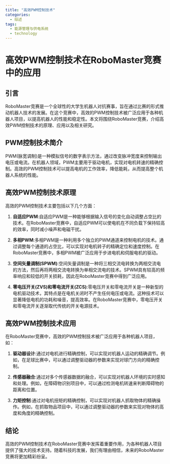 ```yaml
---  
title: "高效PWM控制技术"  
categories:  
  - 综述  
tags: 
  - 能源管理与供电系统 
  - technology  
---  
```


# 高效PWM控制技术在RoboMaster竞赛中的应用

## 引言

RoboMaster竞赛是一个全球性的大学生机器人对抗赛事，旨在通过比赛的形式推动机器人技术的发展。在这个竞赛中，高效的PWM控制技术被广泛应用于各种机器人项目，以提高机器人的性能和稳定性。本文将围绕RoboMaster竞赛，介绍高效PWM控制技术的原理、应用以及相关研究。

## PWM控制技术简介

PWM(脉宽调制)是一种模拟信号的数字表示方法，通过改变脉冲宽度来控制输出电压或电流。在机器人领域，PWM主要用于驱动电机，实现对电机转速的精确控制。高效的PWM控制技术可以提高电机的工作效率，降低能耗，从而提高整个机器人系统的性能。

## 高效PWM控制技术原理

高效的PWM控制技术主要包括以下几个方面：

1. **自适应PWM**:自适应PWM是一种能够根据输入信号的变化自动调整占空比的技术。在RoboMaster竞赛中，自适应PWM可以使电机在不同负载下保持较高的效率，同时减小噪声和电磁干扰。

2. **多相PWM**:多相PWM是一种利用多个独立的PWM通道来控制电机的技术。通过调整每个通道的占空比，可以实现对电机转子的精确定位和速度控制。在RoboMaster竞赛中，多相PWM被广泛应用于步进电机和伺服电机的驱动。

3. **空间矢量调制(SPWM)**:空间矢量调制是一种将三相交流电转换为两相交流电的方法，然后再将两相交流电转换为单相交流电的技术。SPWM具有较高的频率响应和较低的开关损耗，因此在RoboMaster竞赛中得到广泛应用。

4. **零电压开关(ZVS)和零电流开关(ZCS)**:零电压开关和零电流开关是一种新型的电机驱动技术，其特点是在电机关闭时不产生任何电压或电流。这种技术可以显著降低电机的功耗和噪音，提高效率。在RoboMaster竞赛中，零电压开关和零电流开关逐渐取代传统的开关电源技术。

## 高效PWM控制技术应用

在RoboMaster竞赛中，高效的PWM控制技术被广泛应用于各种机器人项目，如：

1. **驱动器设计**:通过对电机进行精确控制，可以实现对机器人运动的精确调节。例如，在足球比赛中，可以通过调整驱动器的参数来实现对球门方向的精确控制。

2. **传感器融合**:通过对多个传感器数据的融合，可以实现对机器人环境的实时感知和处理。例如，在障碍物识别项目中，可以通过检测电机转速来判断障碍物的距离和位置。

3. **力矩控制**:通过对电机扭矩的精确控制，可以实现对机器人抓取物体的精确操作。例如，在抓取物品项目中，可以通过调整驱动器的参数来实现对物体的高度和角度的精确控制。

## 结论

高效的PWM控制技术在RoboMaster竞赛中发挥着重要作用，为各种机器人项目提供了强大的技术支持。随着科技的发展，我们有理由相信，未来的RoboMaster竞赛将更加精彩纷呈。 
